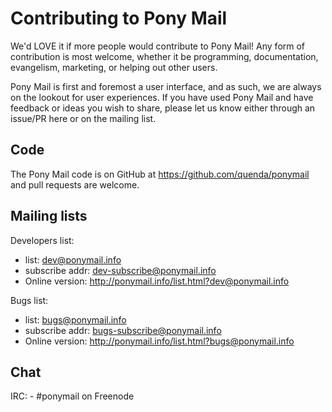 <!--
 Licensed to the Apache Software Foundation (ASF) under one
 or more contributor license agreements.  See the NOTICE file
 distributed with this work for additional information
 regarding copyright ownership.  The ASF licenses this file
 to you under the Apache License, Version 2.0 (the
 "License"); you may not use this file except in compliance
 with the License.  You may obtain a copy of the License at
 
 http://www.apache.org/licenses/LICENSE-2.0
 
 Unless required by applicable law or agreed to in writing,
 software distributed under the License is distributed on an
 "AS IS" BASIS, WITHOUT WARRANTIES OR CONDITIONS OF ANY
 KIND, either express or implied.  See the License for the
 specific language governing permissions and limitations
 under the License.
 -->
# Contributing to Pony Mail #
We'd LOVE it if more people would contribute to Pony Mail!
Any form of contribution is most welcome, whether it be programming,
documentation, evangelism, marketing, or helping out other users.

Pony Mail is first and foremost a user interface, and as such, we
are always on the lookout for user experiences. If you have used 
Pony Mail and have feedback or ideas you wish to share, please let
us know either through an issue/PR here or on the mailing list.

## Code ##

The Pony Mail code is on GitHub at https://github.com/quenda/ponymail
and pull requests are welcome.

## Mailing lists ##

Developers list:
 - list: dev@ponymail.info
 - subscribe addr: dev-subscribe@ponymail.info
 - Online version: http://ponymail.info/list.html?dev@ponymail.info
    
Bugs list:
 - list: bugs@ponymail.info
 - subscribe addr: bugs-subscribe@ponymail.info
 - Online version: http://ponymail.info/list.html?bugs@ponymail.info

## Chat ##
    
IRC:
    - #ponymail on Freenode
    
